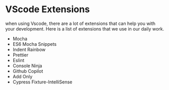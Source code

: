 # VScode Extensions

when using Vscode, there are a lot of extensions that can help you with your development. Here is a list of extensions that we use in our daily work.

- Mocha
- ES6 Mocha Snippets
- Indent Rainbow
- Prettier
- Eslint
- Console Ninja
- Github Copilot
- Add Only
- Cypress Fixture-IntelliSense
